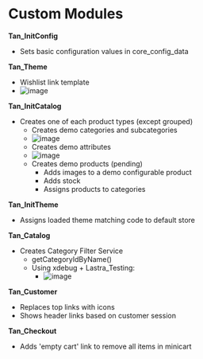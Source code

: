 # Custom Modules

__Tan_InitConfig__
* Sets basic configuration values in core_config_data

__Tan_Theme__
* Wishlist link template
* ![image](https://github.com/lastralab/demo/assets/22894897/ead96270-7415-43e3-8b50-81d6dd9ccf4d)

__Tan_InitCatalog__
* Creates one of each product types (except grouped)
    * Creates demo categories and subcategories
    * ![image](https://github.com/lastralab/demo/assets/22894897/74272a7e-080e-4ef5-a9e1-f848f7eb04ba)
    * Creates demo attributes
    * ![image](https://github.com/lastralab/demo/assets/22894897/71b48287-e003-488a-9012-277e9dcfe940)
    * Creates demo products (pending)
        * Adds images to a demo configurable product
        * Adds stock
        * Assigns products to categories

__Tan_InitTheme__
* Assigns loaded theme matching code to default store

__Tan_Catalog__
* Creates Category Filter Service
    * getCategoryIdByName()
    * Using xdebug + Lastra_Testing:
        * ![image](https://github.com/lastralab/demo/assets/22894897/016f9f6d-a699-4701-975c-84cfc9a1e229)

__Tan_Customer__
* Replaces top links with icons
* Shows header links based on customer session

__Tan_Checkout__
* Adds 'empty cart' link to remove all items in minicart
